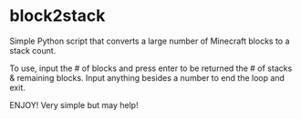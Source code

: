 # block2stack
Simple Python script that converts a large number of Minecraft blocks to a stack count.

To use, input the # of blocks and press enter to be returned the # of stacks & remaining blocks. Input anything besides a number to end the loop and exit.

ENJOY! Very simple but may help!
